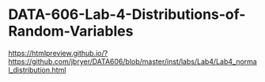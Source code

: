 # DATA-606-Lab-4-Distributions-of-Random-Variables

https://htmlpreview.github.io/?https://github.com/jbryer/DATA606/blob/master/inst/labs/Lab4/Lab4_normal_distribution.html
